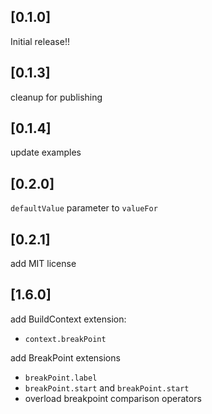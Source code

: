 ## [0.1.0] 

Initial release!!

## [0.1.3]

cleanup for publishing

## [0.1.4]

update examples

## [0.2.0]

`defaultValue` parameter to `valueFor`

## [0.2.1]

add MIT license
## [1.6.0]

add BuildContext extension:
- `context.breakPoint`

add BreakPoint extensions
- `breakPoint.label`
- `breakPoint.start` and `breakPoint.start` 
- overload breakpoint comparison operators 